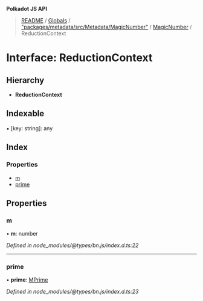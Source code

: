 **Polkadot JS API**

> [README](../README.md) / [Globals](../globals.md) / ["packages/metadata/src/Metadata/MagicNumber"](../modules/_packages_metadata_src_metadata_magicnumber_.md) / [MagicNumber](../classes/_packages_metadata_src_metadata_magicnumber_.magicnumber.md) / ReductionContext

# Interface: ReductionContext

## Hierarchy

* **ReductionContext**

## Indexable

▪ [key: string]: any

## Index

### Properties

* [m](_packages_metadata_src_metadata_magicnumber_.magicnumber.reductioncontext.md#m)
* [prime](_packages_metadata_src_metadata_magicnumber_.magicnumber.reductioncontext.md#prime)

## Properties

### m

•  **m**: number

*Defined in node_modules/@types/bn.js/index.d.ts:22*

___

### prime

•  **prime**: [MPrime](_packages_metadata_src_metadata_magicnumber_.magicnumber.mprime.md)

*Defined in node_modules/@types/bn.js/index.d.ts:23*
